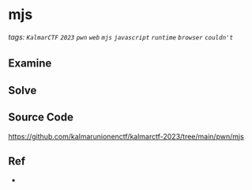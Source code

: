 # mjs
###### tags: `KalmarCTF` `2023` `pwn` `web` `mjs` `javascript` `runtime` `browser` `couldn't`
## Examine

## Solve
## Source Code
https://github.com/kalmarunionenctf/kalmarctf-2023/tree/main/pwn/mjs
## Ref
- 